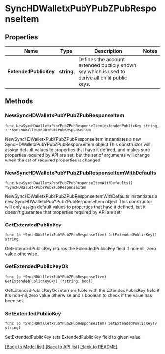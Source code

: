 # SyncHDWalletxPubYPubZPubResponseItem

## Properties

Name | Type | Description | Notes
------------ | ------------- | ------------- | -------------
**ExtendedPublicKey** | **string** | Defines the account extended publicly known key which is used to derive all child public keys. | 

## Methods

### NewSyncHDWalletxPubYPubZPubResponseItem

`func NewSyncHDWalletxPubYPubZPubResponseItem(extendedPublicKey string, ) *SyncHDWalletxPubYPubZPubResponseItem`

NewSyncHDWalletxPubYPubZPubResponseItem instantiates a new SyncHDWalletxPubYPubZPubResponseItem object
This constructor will assign default values to properties that have it defined,
and makes sure properties required by API are set, but the set of arguments
will change when the set of required properties is changed

### NewSyncHDWalletxPubYPubZPubResponseItemWithDefaults

`func NewSyncHDWalletxPubYPubZPubResponseItemWithDefaults() *SyncHDWalletxPubYPubZPubResponseItem`

NewSyncHDWalletxPubYPubZPubResponseItemWithDefaults instantiates a new SyncHDWalletxPubYPubZPubResponseItem object
This constructor will only assign default values to properties that have it defined,
but it doesn't guarantee that properties required by API are set

### GetExtendedPublicKey

`func (o *SyncHDWalletxPubYPubZPubResponseItem) GetExtendedPublicKey() string`

GetExtendedPublicKey returns the ExtendedPublicKey field if non-nil, zero value otherwise.

### GetExtendedPublicKeyOk

`func (o *SyncHDWalletxPubYPubZPubResponseItem) GetExtendedPublicKeyOk() (*string, bool)`

GetExtendedPublicKeyOk returns a tuple with the ExtendedPublicKey field if it's non-nil, zero value otherwise
and a boolean to check if the value has been set.

### SetExtendedPublicKey

`func (o *SyncHDWalletxPubYPubZPubResponseItem) SetExtendedPublicKey(v string)`

SetExtendedPublicKey sets ExtendedPublicKey field to given value.



[[Back to Model list]](../README.md#documentation-for-models) [[Back to API list]](../README.md#documentation-for-api-endpoints) [[Back to README]](../README.md)


